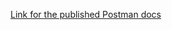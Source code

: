
[Link for the published Postman docs](https://documenter.getpostman.com/view/38510576/2sB2xECook#64a33353-09a4-46df-85ca-a3571c2854f4)